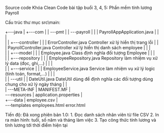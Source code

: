 Source code Khóa Clean Code bài tập buổi 3, 4, 5: Phần mềm tính lương Payroll

Cấu trúc thư mục src\main:

+---java
|   +---com
|   |   \---pmt
|   |       \---payroll
|   |           |   PayrollAppApplication.java
|   |           |   
|   |           +---controller
|   |           |       ErrorController.java            Controller xử lý hiển thị trang lỗi
|   |           |       PayrollController.java          Controller xử lý hiển thị danh sách employee
|   |           |       
|   |           +---model
|   |           |       Employee.java                   Class định nghĩa đối tượng Employee
|   |           |       
|   |           +---repository
|   |           |       EmployeeRepository.java         Repository làm nhiệm vụ xử lý data (đọc, ghi,...)
|   |           |       
|   |           +---service
|   |           |       EmployeeService.java            Service làm nhiệm vụ xử lý logic (tính toán, format,...)
|   |           |       
|   |           \---util
|   |                   DateUtil.java                   DateUtil dùng để định nghĩa các đối tượng dùng chung cho xử lý ngày tháng
|   |                   
|   \---META-INF
|           MANIFEST.MF
|           
\---resources
    |   application.properties
    |   
    +---data
    |       employee.csv
    |       
    \---templates
            employees.html
            error.html
            
Tiến độ:
    Đã xong phiên bản 1.0:
        1. Đọc danh sách nhân viên từ file CSV
        2. In ra màn hình: tuổi, số năm và tháng làm việc
        3. Tạo công thức tính lương và tính lương tới thời điểm hiện tại
